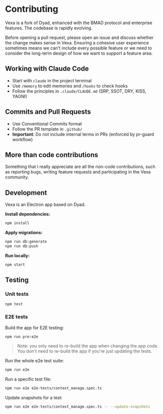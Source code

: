 # Contributing

Vexa is a fork of Dyad, enhanced with the BMAD protocol and enterprise features. The codebase is rapidly evolving.

Before opening a pull request, please open an issue and discuss whether the change makes sense in Vexa. Ensuring a cohesive user experience sometimes means we can't include every possible feature or we need to consider the long-term design of how we want to support a feature area.

## Working with Claude Code

- Start with `claude` in the project terminal
- Use `/memory` to edit memories and `/hooks` to check hooks
- Follow the principles in `.claude/CLAUDE.md` (SRP, SSOT, DRY, KISS, YAGNI)

## Commits and Pull Requests

- Use Conventional Commits format
- Follow the PR template in `.github/`
- **Important**: Do not include internal terms in PRs (enforced by pr-guard workflow)

## More than code contributions

Something that I really appreciate are all the non-code contributions, such as reporting bugs, writing feature requests and participating in the Vexa community.

## Development

Vexa is an Electron app based on Dyad.

**Install dependencies:**

```sh
npm install
```

**Apply migrations:**

```sh
npm run db:generate
npm run db:push
```

**Run locally:**

```sh
npm start
```

## Testing

### Unit tests

```sh
npm test
```

### E2E tests

Build the app for E2E testing:

```sh
npm run pre:e2e
```

> Note: you only need to re-build the app when changing the app code. You don't need to re-build the app if you're just updating the tests.

Run the whole e2e test suite:

```sh
npm run e2e
```

Run a specific test file:

```sh
npm run e2e e2e-tests/context_manage.spec.ts
```

Update snapshots for a test:

```sh
npm run e2e e2e-tests/context_manage.spec.ts -- --update-snapshots
```
